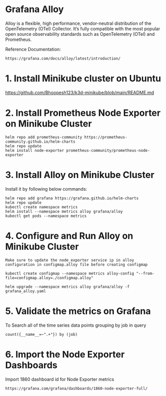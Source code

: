 # Grafana Alloy  
Alloy is a flexible, high performance, vendor-neutral distribution of the OpenTelemetry (OTel) Collector. It’s fully compatible with the most popular open source observability standards such as OpenTelemetry (OTel) and Prometheus.

Reference Documentation:  

    https://grafana.com/docs/alloy/latest/introduction/

# 1. Install Minikube cluster on Ubuntu

https://github.com/Bhoopesh123/k3d-minikube/blob/main/README.md

# 2. Install Prometheus Node Exporter on Minikube Cluster

    helm repo add prometheus-community https://prometheus-community.github.io/helm-charts
    helm repo update
    helm install node-exporter prometheus-community/prometheus-node-exporter

# 3. Install Alloy on Minikube Cluster 

Install it by following below commands:  

    helm repo add grafana https://grafana.github.io/helm-charts
    helm repo update
    kubectl create namespace metrics
    helm install --namespace metrics alloy grafana/alloy
    kubectl get pods --namespace metrics

# 4. Configure and Run Alloy on Minikube Cluster

    Make sure to update the node_exporter service ip in alloy configuration in configmap.alloy file before creating configmap

    kubectl create configmap --namespace metrics alloy-config "--from-file=configmap.alloy=./configmap.alloy"

    helm upgrade --namespace metrics alloy grafana/alloy -f grafana_alloy.yaml

# 5. Validate the metrics on Grafana

To Search all of the time series data points grouping by job  in query  

    count({__name__=~".+"}) by (job)

# 6. Import the Node Exporter Dashboards

Import 1860 dashboard id for Node Exporter metrics  

    https://grafana.com/grafana/dashboards/1860-node-exporter-full/